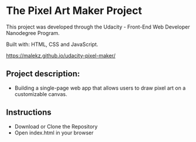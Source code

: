 # The Pixel Art Maker Project

This project was developed through the Udacity - Front-End Web Developer Nanodegree Program.

Built with: HTML, CSS and JavaScript.

https://malekz.github.io/udacity-pixel-maker/

## Project description:


- Building a single-page web app that allows users to draw pixel art on a customizable canvas.



## Instructions

- Download or Clone the Repository
- Open index.html in your browser

